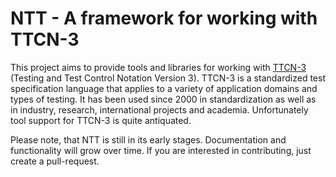# NTT - A framework for working with TTCN-3 

This project aims to provide tools and libraries for working with
[TTCN-3](etsi-homepage) (Testing and Test Control Notation Version 3). TTCN-3 is
a standardized test specification language that applies to a variety of
application domains and types of testing. It has been used since 2000 in
standardization as well as in industry, research, international projects and
academia. Unfortunately tool support for TTCN-3 is quite antiquated.

[etsi-homepage]: http://www.ttcn-3.org/

Please note, that NTT is still in its early stages. Documentation and
functionality will grow over time. If you are interested in contributing, just
create a pull-request.
